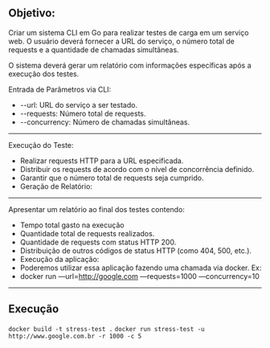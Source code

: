 ## Objetivo:

Criar um sistema CLI em Go para realizar testes de carga em um serviço web. O usuário deverá fornecer a URL do serviço, o número total de requests e a quantidade de chamadas simultâneas.

O sistema deverá gerar um relatório com informações específicas após a execução dos testes.

Entrada de Parâmetros via CLI:

- --url: URL do serviço a ser testado.
- --requests: Número total de requests.
- --concurrency: Número de chamadas simultâneas.

---

Execução do Teste:

- Realizar requests HTTP para a URL especificada.
- Distribuir os requests de acordo com o nível de concorrência definido.
- Garantir que o número total de requests seja cumprido.
- Geração de Relatório:

---

Apresentar um relatório ao final dos testes contendo:

- Tempo total gasto na execução
- Quantidade total de requests realizados.
- Quantidade de requests com status HTTP 200.
- Distribuição de outros códigos de status HTTP (como 404, 500, etc.).
- Execução da aplicação:
- Poderemos utilizar essa aplicação fazendo uma chamada via docker. Ex:
- docker run <sua imagem docker> —url=http://google.com —requests=1000 —concurrency=10

---

## Execução

`docker build -t stress-test .`
`docker run stress-test -u http://www.google.com.br -r 1000 -c 5`
